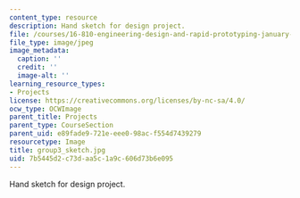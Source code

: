 ```yaml
---
content_type: resource
description: Hand sketch for design project.
file: /courses/16-810-engineering-design-and-rapid-prototyping-january-iap-2005/7b5445d2c73daa5c1a9c606d73b6e095_group3_sketch.jpg
file_type: image/jpeg
image_metadata:
  caption: ''
  credit: ''
  image-alt: ''
learning_resource_types:
- Projects
license: https://creativecommons.org/licenses/by-nc-sa/4.0/
ocw_type: OCWImage
parent_title: Projects
parent_type: CourseSection
parent_uid: e89fade9-721e-eee0-98ac-f554d7439279
resourcetype: Image
title: group3_sketch.jpg
uid: 7b5445d2-c73d-aa5c-1a9c-606d73b6e095
---
```

Hand sketch for design project.